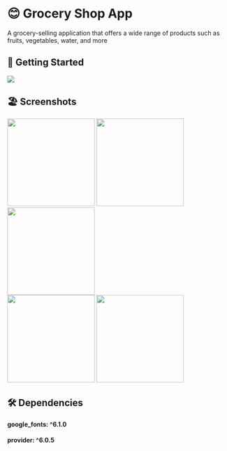 # 😊 Grocery Shop App
 

 A grocery-selling application that offers a wide range of products such as fruits, vegetables,
  water, and more
 

 ## 🚀 Getting Started
 
 <img src ="https://cdn.dribbble.com/userupload/3171878/file/original-323d53d170e54f3b664eaddeb92d8cd3.png?resize=1024x768">

 ## 🏖️ Screenshots 
 
 
 <div>
   <img src ="https://github.com/Ahmedyehia122/NewsReader/assets/142153775/6c4e1301-acef-47cf-8c3b-cb2174582887" width="200" >
   <img src ="https://github.com/Ahmedyehia122/NewsReader/assets/142153775/df1c1362-3684-4342-8f21-be8c9d287971" width="200" >
    <img src ="https://github.com/Ahmedyehia122/NewsReader/assets/142153775/d98eaf5b-70ed-4ff7-bb38-dec348c7ff47" width="200" >
  </div>

 
 <div>
    <img src ="https://github.com/Ahmedyehia122/NewsReader/assets/142153775/77b79e1c-6d50-4723-aba2-582d57fc5f84" width="200" >
    <img src ="https://github.com/Ahmedyehia122/NewsReader/assets/142153775/308c810f-6186-4919-8f5f-150e59136e91" width="200" >
   </div>

 ## 🛠 Dependencies


 #### google_fonts: ^6.1.0
 #### provider: ^6.0.5
  
  




 



 
 

